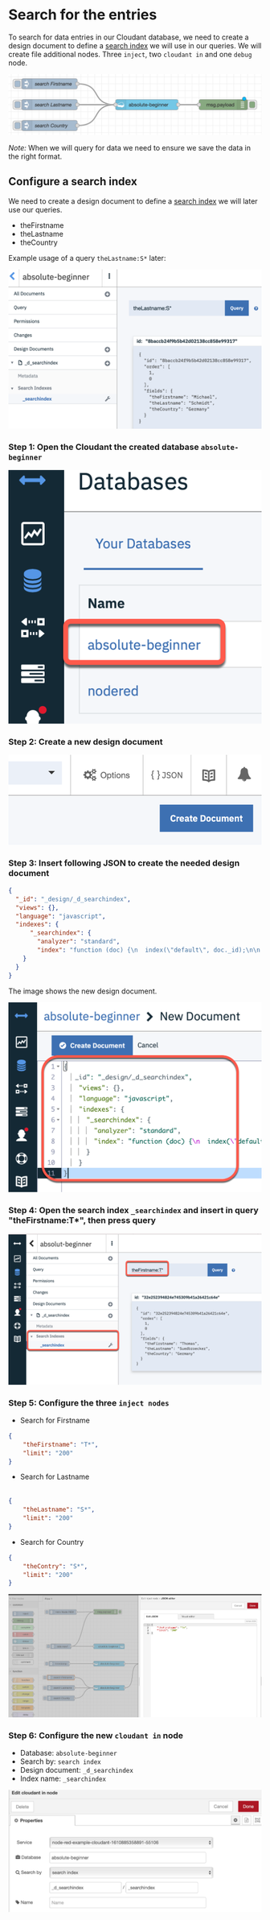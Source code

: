 # Search for the entries

To search for data entries in our Cloudant database, we need to create a design document to define a [search index](https://cloud.ibm.com/docs/Cloudant?topic=Cloudant-query) we will use in our queries.
We will create file additional nodes. Three `inject`, two `cloudant in` and one `debug` node.

![](../images/search-data-01-b.png)

_Note:_ When we will query for data we need to ensure we save the data in the right format.

## Configure a search index

We need to create a design document to define a [search index](https://cloud.ibm.com/docs/Cloudant?topic=Cloudant-query) we will later use our queries.

* theFirstname
* theLastname
* theCountry

Example usage of a query `theLastname:S*` later:

![](../images/search-data-01-a.png)

### Step 1: Open the Cloudant the created database `absolute-beginner`

![](../images/search-data-01-c.png)

### Step 2: Create a new design document

![](../images/search-data-01-d.png)

### Step 3: Insert following JSON to create the needed design document

```json
{
  "_id": "_design/_d_searchindex",
  "views": {},
  "language": "javascript",
  "indexes": {
      "_searchindex": {
        "analyzer": "standard",
        "index": "function (doc) {\n  index(\"default\", doc._id);\n\n  if(doc.user.firstname){\n    index(\"theFirstname\", doc.user.firstname, {\"store\": true, \"facet\":true});\n  }\n  if(doc.user.lastname){\n    index(\"theLastname\", doc.user.lastname, {\"store\": true, \"facet\":true });\n  }\n  if(doc.user.country){\n    index(\"theCountry\", doc.user.country, {\"store\": true, \"facet\":true});\n  }\n}"
    }
  }
}
```
The image shows the new design document. 

![](../images/search-data-01-e.png)

### Step 4: Open the search index `_searchindex` and insert in query "theFirstname:T*", then press query

![](../images/search-data-02.png)

### Step 5: Configure the three `inject nodes`

* Search for Firstname

```json
{
    "theFirstname": "T*",
    "limit": "200"
}
```

* Search for Lastname

```json

{
    "theLastname": "S*",
    "limit": "200"
}
```

* Search for Country

```json
{
    "theContry": "S*",
    "limit": "200"
}
```

![](../images/search-data-03.png)

### Step 6: Configure the new `cloudant in` node

* Database: `absolute-beginner`
* Search by: `search index`
* Design document: `_d_searchindex`
* Index name: `_searchindex`

![](../images/search-data-01-f.png)
